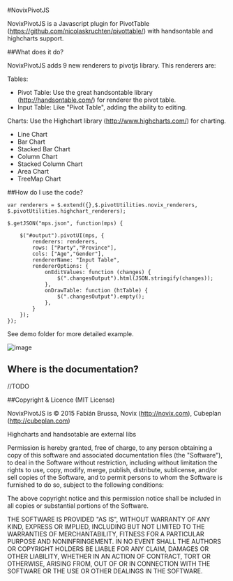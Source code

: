 #NovixPivotJS 

NovixPivotJS is a Javascript plugin for PivotTable (https://github.com/nicolaskruchten/pivottable/) with handsontable and highcharts support.

##What does it do?

NovixPivotJS adds 9 new renderers to pivotjs library. This renderers are:

Tables: 
* Pivot Table: Use the great handsontable library  (http://handsontable.com/) for renderer the pivot table.
* Input Table: Like "Pivot Table", adding the ability to editing.

Charts: Use the Highchart library (http://www.highcharts.com/) for charting.
* Line Chart
* Bar Chart
* Stacked Bar Chart
* Column Chart
* Stacked Column Chart
* Area Chart
* TreeMap Chart


##How do I use the code?


	var renderers = $.extend({},$.pivotUtilities.novix_renderers, $.pivotUtilities.highchart_renderers);

	$.getJSON("mps.json", function(mps) {
	
		$("#output").pivotUI(mps, {
			renderers: renderers,
			rows: ["Party","Province"],
			cols: ["Age","Gender"],
			rendererName: "Input Table",
			rendererOptions: {
				onEditValues: function (changes) {
					$(".changesOutput").html(JSON.stringify(changes));
				},
				onDrawTable: function (htTable) {
					$(".changesOutput").empty();
				},
			}
		});
	});

See demo folder for more detailed example.

![image](http://liderafx.com/images/NovixPivotJS_demo.gif)

## Where is the documentation?

//TODO

##Copyright & Licence (MIT License)

NovixPivotJS is © 2015 Fabián Brussa, Novix (http://novix.com), Cubeplan (http://cubeplan.com)

Highcharts and handsotable are external libs

Permission is hereby granted, free of charge, to any person obtaining a copy of this software and associated documentation files (the "Software"), to deal in the Software without restriction, including without limitation the rights to use, copy, modify, merge, publish, distribute, sublicense, and/or sell copies of the Software, and to permit persons to whom the Software is furnished to do so, subject to the following conditions:

The above copyright notice and this permission notice shall be included in all copies or substantial portions of the Software.

THE SOFTWARE IS PROVIDED "AS IS", WITHOUT WARRANTY OF ANY KIND, EXPRESS OR IMPLIED, INCLUDING BUT NOT LIMITED TO THE WARRANTIES OF MERCHANTABILITY, FITNESS FOR A PARTICULAR PURPOSE AND NONINFRINGEMENT. IN NO EVENT SHALL THE AUTHORS OR COPYRIGHT HOLDERS BE LIABLE FOR ANY CLAIM, DAMAGES OR OTHER LIABILITY, WHETHER IN AN ACTION OF CONTRACT, TORT OR OTHERWISE, ARISING FROM, OUT OF OR IN CONNECTION WITH THE SOFTWARE OR THE USE OR OTHER DEALINGS IN THE SOFTWARE.
	

